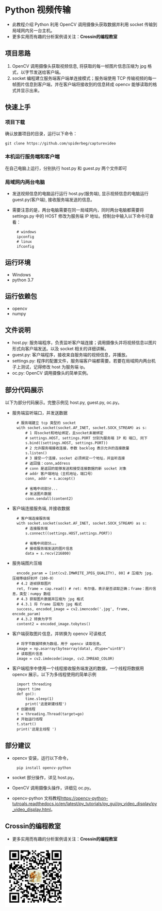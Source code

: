 # Python 视频传输
* 此教程介绍 Python 利用 OpenCV 调用摄像头获取数据并利用 socket 传输到局域网内另一台主机。
* 更多实用而有趣的分析案例请关注：**Crossin的编程教室**
## 项目思路
1. OpenCV 调用摄像头获取视频信息, 将获取的每一帧图片信息压缩为 jpg 格式，以字节发送给客户端。
2. socket 编程建立服务端客户端单连接模式；服务端使用 TCP 传输视频的每一帧图片信息到客户端，并在客户端将接收到的信息转成 opencv 能够读取的格式并显示出来。
## 快速上手
### 项目下载
确认放置项目的目录，运行以下命令：

    git clone https://github.com/spiderbeg/capturevideo
### 本机运行服务端和客户端
在自己电脑上运行，分别执行 host.py 和 guest.py 两个文件即可
### 局域网内两台电脑
* 发送视频信息的电脑运行运行 host.py(服务端), 显示视频信息的电脑运行 guest.py(客户端), 接收服务端发送的信息。
* 需要注意的是，两台电脑需要在同一局域网内，同时两台电脑都需要将 settings.py 中的 HOST 修改为服务端 IP 地址。控制台中输入以下命令可查看：

        # windows 
        ipconfig
        # linux
        ifconfig
## 运行环境
* Windows
* python 3.7
## 运行依赖包
* opencv
* numpy
## 文件说明
* host.py: 服务端程序，负责监听客户端连接；调用摄像头并将视频信息以图片形式向客户端发送。以及 socket 相关的详细讲解。
* guest.py: 客户端程序，接收来自服务端的视频信息，并播放。
* settings.py: 程序的配置文件，服务端客户端都需要。若要在局域网内两台机子上测试，记得修改 host 为服务端 ip。
* oc.py: OpenCV 调用摄像头的简单实例。
## 部分代码展示
以下为部分代码展示。完整示例见 host.py, guest.py, oc.py。
* 服务端监听端口，并发送数据

        # 服务端建立 tcp 类型的 socket
        with socket.socket(socket.AF_INET, socket.SOCK_STREAM) as s:
            # 1 将socket和地址绑定，且socket未被绑定
            # settings.HOST, settings.PORT 分别为服务端 IP 和 端口, 同下
            s.bind((settings.HOST, settings.PORT))
            # 2 允许服务端接收连接，参数 backlog 表示允许的连接数量
            s.listen()
            # 3 接受一个连接，socket 必须绑定一个地址，并监听连接
            # 返回值：conn,address 
            # conn 是返回的能够发送和接受连接数据的新 socket 对象
            # addr 客户端地址（主机地址，端口号）
            conn, addr = s.accept()

            # 省略中间部分...
            # 发送图片数据
            conn.sendall(content2)
* 客户端连接服务端, 并接收数据

        # 客户端连接服务端
        with socket.socket(socket.AF_INET, socket.SOCK_STREAM) as s:
            # 连接服务端
            s.connect((settings.HOST,settings.PORT))

            # 省略中间部分。。。
            # 接收服务端发送的图片信息
            data = s.recv(216800)
* 服务端图片压缩

        encode_param = [int(cv2.IMWRITE_JPEG_QUALITY), 80] # 压缩为 jpg，压缩等级好到坏（100-0）
        # 4.2 逐帧获取图片
        ret, frame = cap.read() # ret: 布尔值，表示是否读取正确；frame：图片信息，类型：numpy 数组 
        # 4.3 获取图片数据并压缩为 jpg 格式
        # 4.3.1 将 frame 压缩为 jpg 格式
        success, encoded_image = cv2.imencode('.jpg', frame, encode_param)
        # 4.3.2 转换为字节
        content2 = encoded_image.tobytes()
* 客户端获取图片信息，并转换为 opencv 可读格式

        # 将字节数据转换为数组，用于 opencv 读取信息。
        image = np.asarray(bytearray(data), dtype="uint8")
        # 读取图片信息
        image = cv2.imdecode(image, cv2.IMREAD_COLOR)
* 客户端程序中使用一个线程接收服务端发送的数据，一个线程将数据用 opencv 展示，以下为多线程使用的简单示例

        import threading
        import time
        def go():
            time.sleep(1)
            print('这是新建线程')
        # 创建线程
        t = threading.Thread(target=go)
        # 开始运行线程
        t.start()
        print('这是主线程 ')
## 部分建议
* opencv 安装，运行以下命令，

        pip install opencv-python
* socket 部分操作，详见 host.py。
* OpenCV 调用摄像头操作，详细见 oc.py。
* opencv-python 文档教程<https://opencv-python-tutroals.readthedocs.io/en/latest/py_tutorials/py_gui/py_video_display/py_video_display.html>。
## Crossin的编程教室
* 更多实用而有趣的分析案例请关注：**Crossin的编程教室** <br>
<img src="Crossin的编程教室.jpg" alt="Crossin的编程教室.jpg" height="200" width="200">   
 